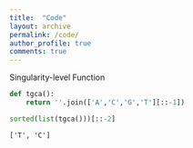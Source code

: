 ```yaml
---
title:  "Code"
layout: archive
permalink: /code/
author_profile: true
comments: true
---
```


Singularity-level Function

```python
def tgca():
	return ''.join(['A','C','G','T'][::-1])
```

```python
sorted(list(tgca()))[::-2]
```
    ['T', 'C']